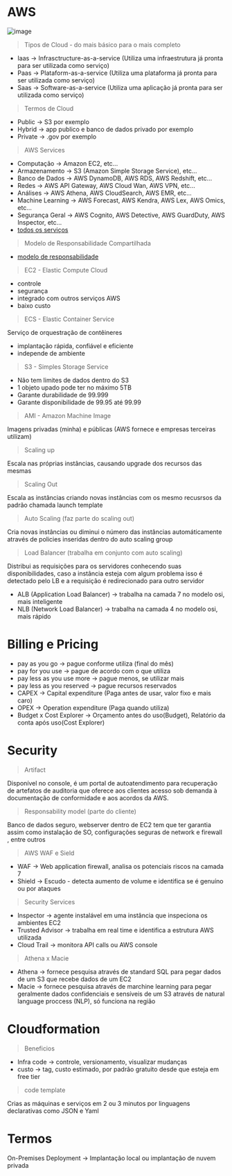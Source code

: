 # AWS

![image](https://github.com/leandrobeandrade/aws-training/assets/24658433/f0201903-4dfc-44e1-87d8-4a4ba615779a)

> Tipos de Cloud - do mais básico para o mais completo

- Iaas -> Infrasctructure-as-a-service (Utiliza uma infraestrutura já pronta para ser utilizada como serviço)
- Paas -> Plataform-as-a-service (Utiliza uma plataforma já pronta para ser utilizada como serviço)
- Saas -> Software-as-a-service (Utiliza uma aplicação já pronta para ser utilizada como serviço)

> Termos de Cloud

- Public -> S3 por exemplo
- Hybrid -> app publico e banco de dados privado por exemplo
- Private -> .gov por exemplo

> AWS Services

- Computação -> Amazon EC2, etc...
- Armazenamento -> S3 (Amazon Simple Storage Service), etc...
- Banco de Dados -> AWS DynamoDB, AWS RDS, AWS Redshift, etc...
- Redes -> AWS API Gateway, AWS Cloud Wan, AWS VPN, etc...
- Análises -> AWS Athena, AWS CloudSearch, AWS EMR, etc...
- Machine Learning -> AWS Forecast, AWS Kendra, AWS Lex, AWS Omics, etc...
- Segurança Geral -> AWS Cognito, AWS Detective, AWS GuardDuty, AWS Inspector, etc...
- [todos os serviços](https://aws.amazon.com/pt/products/?aws-products-all.sort-by=item.additionalFields.productNameLowercase&aws-products-all.sort-order=asc&awsf.re%3AInvent=*all&awsf.Free%20Tier%20Type=*all&awsf.tech-category=*all)

> Modelo de Responsabilidade Compartilhada

- [modelo de responsabilidade](https://aws.amazon.com/pt/compliance/shared-responsibility-model/)

> EC2 - Elastic Compute Cloud



- controle
- segurança
- integrado com outros serviços AWS
- baixo custo

> ECS - Elastic Container Service

Serviço de orquestração de contêineres

- implantação rápida, confiável e eficiente
- independe de ambiente 

> S3 - Simples Storage Service

- Não tem limites de dados dentro do S3
- 1 objeto upado pode ter no máximo 5TB
- Garante durabilidade de 99.999
- Garante disponibilidade de 99.95 até 99.99

> AMI - Amazon Machine Image

Imagens privadas (minha) e públicas (AWS fornece e empresas terceiras utilizam)

> Scaling up

Escala nas próprias instâncias, causando upgrade dos recursos das mesmas

> Scaling Out

Escala as instâncias criando novas instâncias com os mesmo recusrsos da padrão chamada launch template

> Auto Scaling (faz parte do scaling out)

Cria novas instâncias ou diminui o número das instâncias automáticamente através de policies inseridas dentro do auto scaling group

> Load Balancer (trabalha em conjunto com auto scaling)

Distribui as requisições para os servidores conhecendo suas disponibilidades, caso a instância esteja com algum problema isso é detectado pelo LB e a requisição é redirecionado para outro servidor

- ALB (Application Load Balancer) -> trabalha na camada 7 no modelo osi, mais inteligente
- NLB (Network Load Balancer) -> trabalha na camada 4 no modelo osi, mais rápido

#  Billing e Pricing

- pay as you go -> pague conforme utiliza (final do mês)
- pay for you use -> pague de acordo com o que utiliza
- pay less as you use more -> pague menos, se utilizar mais
- pay less as you reserved -> pague recursos reservados
- CAPEX -> Capital expenditure (Paga antes de usar, valor fixo e mais caro)
- OPEX -> Operation expenditure (Paga quando utiliza)
- Budget x Cost Explorer -> Orçamento antes do uso(Budget), Relatório da conta após uso(Cost Explorer)

# Security 

> Artifact

Disponível no console, é um portal de autoatendimento para recuperação de artefatos de auditoria que oferece aos clientes acesso sob demanda à documentação de conformidade e aos acordos da AWS.

> Responsability model (parte do cliente)

Banco de dados seguro, webserver dentro de EC2 tem que ter garantia assim como instalação de SO, configurações seguras de network e firewall , entre outros

> AWS WAF e Sield

- WAF -> Web application firewall, analisa os potenciais riscos na camada 7
- Shield -> Escudo - detecta aumento de volume e identifica se é genuíno ou por ataques

> Security Services

- Inspector -> agente instalável em uma instância que inspeciona os ambientes EC2
- Trusted Advisor -> trabalha em real time e identifica a estrutura AWS utilizada
- Cloud Trail -> monitora API calls ou AWS console

> Athena x Macie

- Athena -> fornece pesquisa através de standard SQL para pegar dados de um S3 que recebe dados de um EC2
- Macie -> fornece pesquisa através de marchine learning para pegar geralmente dados confidenciais e sensíveis de um S3 através de natural language proccess (NLP), só funciona na região

# Cloudformation

> Beneficios

- Infra code -> controle, versionamento, visualizar mudanças
- custo -> tag, custo estimado, por padrão gratuito desde que esteja em free tier

> code template

Crias as máquinas e serviços em 2 ou 3 minutos por linguagens declarativas como JSON e Yaml

# Termos
On-Premises Deployment -> Implantação local ou implantação de nuvem privada
